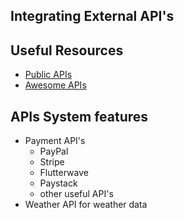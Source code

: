 ## Integrating External API's

## Useful Resources

- [Public APIs](https://github.com/Harphies/Public-APIs)
- [Awesome APIs](https://github.com/Harphies/awesome-api)

## APIs System features

- Payment API's
  - PayPal
  - Stripe
  - Flutterwave
  - Paystack
  - other useful API's
- Weather API for weather data
